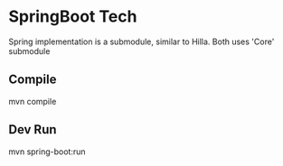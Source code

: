 # SpringBoot Tech
Spring implementation is a submodule, similar to Hilla. Both uses 'Core' submodule  


## Compile 
mvn compile

## Dev Run
mvn spring-boot:run

